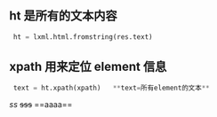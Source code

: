 ## ht 是所有的文本内容
```python
 ht = lxml.html.fromstring(res.text) 
```

## xpath  用来定位 element 信息
```python
 text = ht.xpath(xpath)   **text=所有element的文本** 
```
*ss*  ~~sss~~ ==aaaa==

 
